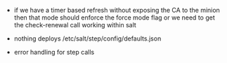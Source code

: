   - if we have a timer based refresh without exposing the CA to the minion
    then that mode should enforce the force mode flag or we need to get the
    check-renewal call working within salt

- nothing deploys /etc/salt/step/config/defaults.json
- error handling for step calls
